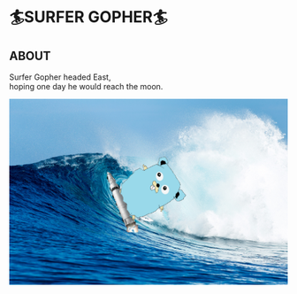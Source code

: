 # 🏄SURFER GOPHER🏄

## ABOUT

Surfer Gopher headed East,  
hoping one day he would reach the moon.  

![logo](https://github.com/zenryokukun/surfergopher/blob/main/data/surfergopher.png)
